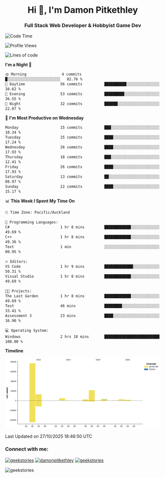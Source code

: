 <h1 align="center">Hi 👋, I'm Damon Pitkethley</h1>
<h3 align="center">Full Stack Web Developer & Hobbyist Game Dev</h3>

<!--START_SECTION:waka-->
![Code Time](http://img.shields.io/badge/Code%20Time-107%20hrs%2059%20mins-blue)

![Profile Views](http://img.shields.io/badge/Profile%20Views-0-blue)

![Lines of code](https://img.shields.io/badge/From%20Hello%20World%20I%27ve%20Written-125.8%20thousand%20lines%20of%20code-blue)

**I'm a Night 🦉** 

```text
🌞 Morning                4 commits           █░░░░░░░░░░░░░░░░░░░░░░░░   02.76 % 
🌆 Daytime                56 commits          ██████████░░░░░░░░░░░░░░░   38.62 % 
🌃 Evening                53 commits          █████████░░░░░░░░░░░░░░░░   36.55 % 
🌙 Night                  32 commits          ██████░░░░░░░░░░░░░░░░░░░   22.07 % 
```
📅 **I'm Most Productive on Wednesday** 

```text
Monday                   15 commits          ███░░░░░░░░░░░░░░░░░░░░░░   10.34 % 
Tuesday                  25 commits          ████░░░░░░░░░░░░░░░░░░░░░   17.24 % 
Wednesday                26 commits          ████░░░░░░░░░░░░░░░░░░░░░   17.93 % 
Thursday                 18 commits          ███░░░░░░░░░░░░░░░░░░░░░░   12.41 % 
Friday                   26 commits          ████░░░░░░░░░░░░░░░░░░░░░   17.93 % 
Saturday                 13 commits          ██░░░░░░░░░░░░░░░░░░░░░░░   08.97 % 
Sunday                   22 commits          ████░░░░░░░░░░░░░░░░░░░░░   15.17 % 
```


📊 **This Week I Spent My Time On** 

```text
🕑︎ Time Zone: Pacific/Auckland

💬 Programming Languages: 
C#                       1 hr 8 mins         ████████████░░░░░░░░░░░░░   49.69 % 
C++                      1 hr 8 mins         ████████████░░░░░░░░░░░░░   49.36 % 
Text                     1 min               ░░░░░░░░░░░░░░░░░░░░░░░░░   00.95 % 

🔥 Editors: 
VS Code                  1 hr 9 mins         █████████████░░░░░░░░░░░░   50.31 % 
Visual Studio            1 hr 8 mins         ████████████░░░░░░░░░░░░░   49.69 % 

🐱‍💻 Projects: 
The Last Garden          1 hr 8 mins         ████████████░░░░░░░░░░░░░   49.69 % 
Test                     46 mins             ████████░░░░░░░░░░░░░░░░░   33.41 % 
Assessment 3             23 mins             ████░░░░░░░░░░░░░░░░░░░░░   16.90 % 

💻 Operating System: 
Windows                  2 hrs 18 mins       █████████████████████████   100.00 % 
```

**Timeline**

![Lines of Code chart](https://raw.githubusercontent.com/GeekStories/GeekStories/main/assets/bar_graph.png)


 Last Updated on 27/10/2025 18:46:50 UTC
<!--END_SECTION:waka-->

<h3 align="left">Connect with me:</h3>
<p align="left">
<a href="https://twitter.com/geekstories" target="blank"><img align="center" src="https://raw.githubusercontent.com/rahuldkjain/github-profile-readme-generator/master/src/images/icons/Social/twitter.svg" alt="geekstories" height="30" width="40" /></a>
<a href="https://linkedin.com/in/damonpitkethley" target="blank"><img align="center" src="https://raw.githubusercontent.com/rahuldkjain/github-profile-readme-generator/master/src/images/icons/Social/linked-in-alt.svg" alt="damonpitkethley" height="30" width="40" /></a>
<a href="https://www.leetcode.com/geekstories" target="blank"><img align="center" src="https://raw.githubusercontent.com/rahuldkjain/github-profile-readme-generator/master/src/images/icons/Social/leet-code.svg" alt="geekstories" height="30" width="40" /></a>
</p>

<p><img align="center" src="https://github-readme-streak-stats.herokuapp.com/?user=geekstories&" alt="geekstories" /></p>
